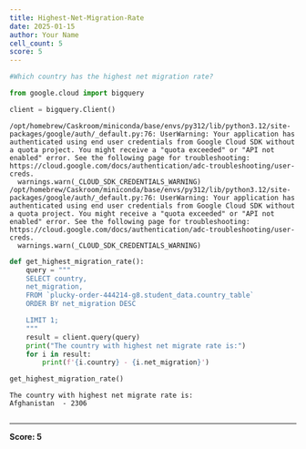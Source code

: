 ```yaml
---
title: Highest-Net-Migration-Rate
date: 2025-01-15
author: Your Name
cell_count: 5
score: 5
---
```


```python
#Which country has the highest net migration rate?
```


```python
from google.cloud import bigquery
```


```python
client = bigquery.Client()
```

    /opt/homebrew/Caskroom/miniconda/base/envs/py312/lib/python3.12/site-packages/google/auth/_default.py:76: UserWarning: Your application has authenticated using end user credentials from Google Cloud SDK without a quota project. You might receive a "quota exceeded" or "API not enabled" error. See the following page for troubleshooting: https://cloud.google.com/docs/authentication/adc-troubleshooting/user-creds. 
      warnings.warn(_CLOUD_SDK_CREDENTIALS_WARNING)
    /opt/homebrew/Caskroom/miniconda/base/envs/py312/lib/python3.12/site-packages/google/auth/_default.py:76: UserWarning: Your application has authenticated using end user credentials from Google Cloud SDK without a quota project. You might receive a "quota exceeded" or "API not enabled" error. See the following page for troubleshooting: https://cloud.google.com/docs/authentication/adc-troubleshooting/user-creds. 
      warnings.warn(_CLOUD_SDK_CREDENTIALS_WARNING)



```python
def get_highest_migration_rate():
    query = """
    SELECT country,
    net_migration,
    FROM `plucky-order-444214-g8.student_data.country_table` 
    ORDER BY net_migration DESC

    LIMIT 1;
    """
    result = client.query(query)
    print("The country with highest net migrate rate is:")
    for i in result:
        print(f'{i.country} - {i.net_migration}')

get_highest_migration_rate()
```

    The country with highest net migrate rate is:
    Afghanistan  - 2306



```python

```


---
**Score: 5**
